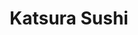 ---
layout: place
title: "Katsura Sushi"
permalink: /texas/el-paso/katsura-sushi.html
stateAbbr: TX
stateName: Texas
cityName: El Paso
seo:
  name: "Katsura Sushi"
  type: Restaurant
  links: null
description: "Katsura Sushi serves delicious sushi in El Paso, Texas. Try fresh Japanese dishes for a great dining experience. "
place_id: ChIJL5TEeBBE54YReS-Gp2v_VjE
photos:
  - name: >-
      places/ChIJL5TEeBBE54YReS-Gp2v_VjE/photos/AeeoHcIBMqMvC2Fk_iMY0aUIFf9tNxbpetL1NpZTw_0Y02TrYfeqNZp78DfMTtbAsRhYqDJYzgOxZFySMqRId1ItKdIz2NqmjS0TVFuKCxCAN8qddzHUQ61d8eee8ACG87JJdi0Dn4I1ukcLQ7QqfBP30Fcdb-Z175s2vMp6LaY1iqnZKL1yi0KE4LtktQSdvXrUbjGlify9G-2kGdOGCleXGPk3IMpTl6Y484UV555b6kDW3Pcs2RAaVsRj3N9K3W5CKhVXktBRb_NovxQtGxT1JMX-A3qnZhdgEMMoQSZ5LmpLkwKv-48W4Q5eMDhTaiW4sgXA-BD8lwkTxrcLdba6rTvs_OLWRTMDyXjEueHxyvqTIP1Ba3oT375wZ8F4yzptN2LxRGK5EuzJf2R8TR0W0Y4cZMFT_iwGrfXk1GraaW3LfXgo
    widthPx: 4032
    heightPx: 3024
    authorAttributions:
      - displayName: Stephanie S
        uri: https://maps.google.com/maps/contrib/105970167803946505461
        photoUri: >-
          https://lh3.googleusercontent.com/a-/ALV-UjWSI_R946UM_3-VmVHikqrSBW4SGYvwwvpCbOq0Cb_ev4Qotxaz=s100-p-k-no-mo
    flagContentUri: >-
      https://www.google.com/local/imagery/report/?cb_client=maps_api_places.places_api&image_key=!1e10!2sCIHM0ogKEICAgIDmvIzziwE&hl=en-US
    googleMapsUri: >-
      https://www.google.com/maps/place//data=!3m4!1e2!3m2!1sCIHM0ogKEICAgIDmvIzziwE!2e10!4m2!3m1!1s0x86e7441078c4942f:0x3156ff6ba7862f79
  - name: >-
      places/ChIJL5TEeBBE54YReS-Gp2v_VjE/photos/AeeoHcI6l-IeyF8CFMfN08AKqfHr-7C6FTc52Xsv-VkY_chcxFAyFKXbpykIXz65bm097dib1ZSIItHcQUx8fqmMFUDl0xoSmHqyY8wWaLNNTFaGYBmhJmSL9tXnRm4Ol1l-ZC4PpkuRvhxoE25mpXdzuF3mWzfYJvbUHoWtrVHgvUuW611902i48qJQ1FdZtu7HhRqU8eXabXCnPXqXCrTSDtNNTqi9-7ybVAUK_P9Zto0CAzhYkNHQD6Ddsn4SCdBlndWXhkXUtowLf7UKog_K5phIS_9JcBoDJBQCrAlYwdqxjkqk2mLQbe1k-wQhWdkj_uIjRI6Kln3ok2S7pNX0FT8jel4beJSyHfUGel1EqAFyQ30d7XOT1_Ot-W9hzQRNTZyQK6X_SBwtukpx1jZMtgiUSJw1wQaU7TL3jSCzIbnZ2w
    widthPx: 3264
    heightPx: 1836
    authorAttributions:
      - displayName: Amanita Virota
        uri: https://maps.google.com/maps/contrib/109611523513866849854
        photoUri: >-
          https://lh3.googleusercontent.com/a-/ALV-UjWo9vDV8CSETISrTt6xYz8UQiKOcPic_LrLBEWJ9acPPBh7YnA=s100-p-k-no-mo
    flagContentUri: >-
      https://www.google.com/local/imagery/report/?cb_client=maps_api_places.places_api&image_key=!1e10!2sCIHM0ogKEICAgIDEwoylJA&hl=en-US
    googleMapsUri: >-
      https://www.google.com/maps/place//data=!3m4!1e2!3m2!1sCIHM0ogKEICAgIDEwoylJA!2e10!4m2!3m1!1s0x86e7441078c4942f:0x3156ff6ba7862f79
  - name: >-
      places/ChIJL5TEeBBE54YReS-Gp2v_VjE/photos/AeeoHcLxRY1U4m_XJ4d9Lk1EKEOFpv6wWppRei9mLu_3trPzCPEoclK66GhVGpqy-eyQP5KxF11yEgaeFEmvMeu6M4QHQ-Ju87N_88cIf4hSAQEMHCVjv4aZwedN6xWYyskm2yOlHIN4jZICLFrz6nQCeEGyl7ynXMz7X60fg24HPVxh1MaehK0cgLhb95HFi0Sbh0wfbA3S7kTSYW-dEzX9PP-1WfHwMktjzsIBwHIOdSG7D7ZDQc50-ULGR9Nn0r4wQa7oniR-SeThMkOG0OAj8TvPJl6O25_JKzTI_mj8HYC4BrsoKAq1NQg_RFbsobPFClLzwhjsSjgdxmlb6BeIp35772lhfb0qmuusB7wLtGx9dwHNY2aQ3NFuu3ooUl-LyXcTuNfO42miEcEJSPYECbFxY3krVQo0PhhMlNGPC9o
    widthPx: 3024
    heightPx: 4032
    authorAttributions:
      - displayName: Carlos Contreras
        uri: https://maps.google.com/maps/contrib/100214976093347412282
        photoUri: >-
          https://lh3.googleusercontent.com/a-/ALV-UjXkWH8dW3JoidfArF-8-Zrq0ZS2KhstixHS7v3UjS9TN4uj2T6j=s100-p-k-no-mo
    flagContentUri: >-
      https://www.google.com/local/imagery/report/?cb_client=maps_api_places.places_api&image_key=!1e10!2sCIHM0ogKEICAgICN-uGuTg&hl=en-US
    googleMapsUri: >-
      https://www.google.com/maps/place//data=!3m4!1e2!3m2!1sCIHM0ogKEICAgICN-uGuTg!2e10!4m2!3m1!1s0x86e7441078c4942f:0x3156ff6ba7862f79
  - name: >-
      places/ChIJL5TEeBBE54YReS-Gp2v_VjE/photos/AeeoHcIrhGDWE8VAk4fU6FL4pu-jo3-0ZfUtqra2vrvu_IyKw_uLzv4XoYiA0nDykT6cf6cebNid5K1mYmr2j-OCq8PlcSAfn4xOisXNhuSeRfqckV_IEzK7FgKutkL3IEpjqV6OJdZPZ0hoKk9q4BVS6nGRIJxM_-g-3OqeKGWQhw08OX5N5eOUN0lSQfMD9bRRiLsVjTbgS_jJTy8Mjv8V6i8cKjYZ4ykKWthvocjKP69NdUZga9lANTrjzd5CVmxEFqize02gvuIOCvVb0YH6U0MFAGHVNTXNn1W97390LXtSUlFpu2fh03RzfS-kYtY8E4dATCXBu25qR0Hwd6QhE5QMmipqs2BzkL6rbVD0TMnYRQQDSmi_a45ThoyhUImVrsfC7Cj-I5xMJ7mJcQwwGfz4bazL8nOcxw9ljwo99i_5FQ
    widthPx: 2268
    heightPx: 4032
    authorAttributions:
      - displayName: Mike Ye
        uri: https://maps.google.com/maps/contrib/104247716118686036178
        photoUri: >-
          https://lh3.googleusercontent.com/a/ACg8ocL5CiGS_2eaINrWntroXqGaOx3TmCgSGi7cn-ygwsWthOiZlw=s100-p-k-no-mo
    flagContentUri: >-
      https://www.google.com/local/imagery/report/?cb_client=maps_api_places.places_api&image_key=!1e10!2sCIHM0ogKEICAgIDTi6D7dQ&hl=en-US
    googleMapsUri: >-
      https://www.google.com/maps/place//data=!3m4!1e2!3m2!1sCIHM0ogKEICAgIDTi6D7dQ!2e10!4m2!3m1!1s0x86e7441078c4942f:0x3156ff6ba7862f79
  - name: >-
      places/ChIJL5TEeBBE54YReS-Gp2v_VjE/photos/AeeoHcKoBHYL52guFYvj_ZM4RBNryQNbIiYZizdpVLjvmG5VgKted73j2LCommqoqxuve_E3hWtxlm8DdIeWTd_-6z5yp-Epda_fk8AnP0VXlR1eny6xnL4-YgDfD6z6cq1P65jPJgS_gF0eNR_b1BuQGmobkx0ovt5B_m6wpRMWrmcpyUMSvsfntYEnTfjbG_FLKJGsHpk-ikE9vTd49qguG_vu-Be1ZRFSf4vVVsROk1CO-b7MdMd6IehDg9PqGT29J_5mG8K0nNFLG2YTp9WcGE2r-OTCPeaVqhwuwvl9F4_sEee59Y0eggF3Q_f8FjZ5YlsxVLyW0iO4PyXkiACoskle05d-UnXHxlQtgnYno9IrRQ6AGTjXZgPtYS3IdoMtCndPIVnfhfWK4R0AKt9fyMKEbqPQjXOGQcus49iudEbL3g
    widthPx: 3024
    heightPx: 4032
    authorAttributions:
      - displayName: Vianey Espejel
        uri: https://maps.google.com/maps/contrib/116768877091150449127
        photoUri: >-
          https://lh3.googleusercontent.com/a/ACg8ocIddEIhR4HGS9T74MUTCKls4yGhuvHjgJIyK9cR2dvuJ2-0NA=s100-p-k-no-mo
    flagContentUri: >-
      https://www.google.com/local/imagery/report/?cb_client=maps_api_places.places_api&image_key=!1e10!2sCIHM0ogKEICAgICx9NnEUQ&hl=en-US
    googleMapsUri: >-
      https://www.google.com/maps/place//data=!3m4!1e2!3m2!1sCIHM0ogKEICAgICx9NnEUQ!2e10!4m2!3m1!1s0x86e7441078c4942f:0x3156ff6ba7862f79
  - name: >-
      places/ChIJL5TEeBBE54YReS-Gp2v_VjE/photos/AeeoHcJnNj3agnZV2cNWVTzWaJJ1h7QZ46I3TJ_1E4R8qnLtOyYzQcRjaguMCFiLv5a-SwnlGAnBZ7mwCqY5fxwy4hYPbk612oBBTU9RrvDamfVO4OjoKTAyMGq9oz6Bw1GACkYEEobWmlC2zwsVKQlLpyRTcHade6uy4BUewN5ooVXaIyVcCIGlfZgol61MI9aeWbrxLGXYVN3s7e70QMMCPDbpRiVTKy_2QcuCwfStRM7epQWrHokAtH2DZ-uNVNJmYYgOWmL9Kk4qqIxoscqxeDmgYLQk4JptphK1Bsb3w2fbmuvA5lSdrI0ojM6muYX3kZvRaClGoaA3f1BT-hLXOcWFhlxqwVevOHRBU2vZCCxhbNwq3SoUBPps0gL0oI69teFdphNPb8kVmzy569F4yFEEgqfXbe-OALXBzqgoInonhxy-
    widthPx: 1932
    heightPx: 2576
    authorAttributions:
      - displayName: Crystal Cruz
        uri: https://maps.google.com/maps/contrib/105718418855472489882
        photoUri: >-
          https://lh3.googleusercontent.com/a-/ALV-UjVf-FUlIwxdnddVFAq3sKP-6TKI3LPsmghosLvn24zb4uNj2J7fAA=s100-p-k-no-mo
    flagContentUri: >-
      https://www.google.com/local/imagery/report/?cb_client=maps_api_places.places_api&image_key=!1e10!2sCIHM0ogKEICAgIDEwtvc6QE&hl=en-US
    googleMapsUri: >-
      https://www.google.com/maps/place//data=!3m4!1e2!3m2!1sCIHM0ogKEICAgIDEwtvc6QE!2e10!4m2!3m1!1s0x86e7441078c4942f:0x3156ff6ba7862f79
  - name: >-
      places/ChIJL5TEeBBE54YReS-Gp2v_VjE/photos/AeeoHcK4CcVlXE5zLP-qQ13WveLedHcsq0wzXvljCFnHy6_iU0bL5Ldf9KWsIrqUq4Z_NNSUK6LKDFnNG3n-E_zmZT-vtahtFKhzcVgXucYekV2M0lI-lsSROBTinE_wrN7ZQ3nRNC4dN1nSA-OlYyY8_8LYqNuSa_xnmRMDczFl3Fu2NIdpe8v74N6ULQJFvq0YcrH7H7mqVntdhR_RDuyxQmgRwgMdgibQP73v5BiY_tm0ZkhZvE2wuwCir-geGPiaUubSBK9lYtAFopuFyM0NDFqkmWEqkWxLsJPuE2Qhi8G1akuKGN78k5KP_4Ovgu8buJx3xniuKKinNLoiAYF5Ksf9rCYq198fOwKLQE4LSIaW5s0SN2yAtlekz-HjQdfL5reSmO8qUa_HD0UxDh2uQNGur4384ORf8J2BG8_ogCo
    widthPx: 2268
    heightPx: 4032
    authorAttributions:
      - displayName: Juan Soltero
        uri: https://maps.google.com/maps/contrib/109112159110370180341
        photoUri: >-
          https://lh3.googleusercontent.com/a-/ALV-UjXwUwz1xRdeTxo0FKSsgCbyXLbCEJdqAe3cArwWxsNU9Lsla-Dz=s100-p-k-no-mo
    flagContentUri: >-
      https://www.google.com/local/imagery/report/?cb_client=maps_api_places.places_api&image_key=!1e10!2sCIHM0ogKEICAgIDjgN3FZQ&hl=en-US
    googleMapsUri: >-
      https://www.google.com/maps/place//data=!3m4!1e2!3m2!1sCIHM0ogKEICAgIDjgN3FZQ!2e10!4m2!3m1!1s0x86e7441078c4942f:0x3156ff6ba7862f79
  - name: >-
      places/ChIJL5TEeBBE54YReS-Gp2v_VjE/photos/AeeoHcKsW2o8DW8C7Wg9f1X_uPX5uza0a0zObiqEoPipxewVDRlobwL__DrvN-kMFkNb2wiy01Lwg2Ekpblms-yBX8N1LblHjXu51Zj7N8fYd1T4bazcqSgMtUGRcUWuRkPYGvBgwcGGjaMi4wkfQXutbEtvPS82Cj6mfqEhXHtqVw3KMDYbiIE5pV1CJmy15hX0HyPMhPMs9MfOs8TqsNZo_jnXcd-qj6cjU12nib98IVsKc_FIhvoonw4nAjqjNNopU3O-x3lgb8_A8_ZswqHLaCJmeciDU6lP5sbAT3gRlbI7PWlOgScSbiho11reBIfz4tsZFUPoWbTwyp-Bp7j9uWccxkWJzoAghzlNtD1teoJpVOkv915QTffpFe8ZQLdCy2oubgpUB1sY90zO-tYiE6Nqc1XSrdcGJzlabFRHBCQhH7TH
    widthPx: 3024
    heightPx: 4032
    authorAttributions:
      - displayName: Aleks Botello
        uri: https://maps.google.com/maps/contrib/116512807726666647769
        photoUri: >-
          https://lh3.googleusercontent.com/a-/ALV-UjUnlMadfsp2H8onwz1OyKkgn2syLQJReB2dihr09VwnSU5pfLc=s100-p-k-no-mo
    flagContentUri: >-
      https://www.google.com/local/imagery/report/?cb_client=maps_api_places.places_api&image_key=!1e10!2sCIHM0ogKEICAgID9ru3gxQE&hl=en-US
    googleMapsUri: >-
      https://www.google.com/maps/place//data=!3m4!1e2!3m2!1sCIHM0ogKEICAgID9ru3gxQE!2e10!4m2!3m1!1s0x86e7441078c4942f:0x3156ff6ba7862f79
  - name: >-
      places/ChIJL5TEeBBE54YReS-Gp2v_VjE/photos/AeeoHcLva-52GX4wLo5qz16JCxI4g1so14JISVLvXub6EeE9y15jmLUhsZiLMqaLFA8-iLW6avVQ0vZYi4UlM-8fKlvmoLBET5Tot6JSw7-ciZQDtPT8phlZL5dsIq3YCcnwCeKL7y-GRUt-d1hCEXbas0DtiIl568FGNkBIu46DoyuFsS4afQvkpFHjDQvYWgbqgLU2rOSzTv13UBkGRI9QSVZJJTlPUSSf0sHWa5tpkhPcN0ROckv2Jj-UASLKqdTI92EaV78cyj23sKk813DLYl5cgj7EdIpYsG5WdiQsIzoqUtNGkV6dC_4ohtGiAooNfZ0qk6eGoFGiwoiLJFuffIB8HKV6wUDIiusPNJ-UX0yANHKBkIxl5pmffp3V_heKHMjHpueNsplM6K0R88pYYKK0eW_psLmFmW8O6tVQV4A
    widthPx: 3024
    heightPx: 4032
    authorAttributions:
      - displayName: Carlos Contreras
        uri: https://maps.google.com/maps/contrib/100214976093347412282
        photoUri: >-
          https://lh3.googleusercontent.com/a-/ALV-UjXkWH8dW3JoidfArF-8-Zrq0ZS2KhstixHS7v3UjS9TN4uj2T6j=s100-p-k-no-mo
    flagContentUri: >-
      https://www.google.com/local/imagery/report/?cb_client=maps_api_places.places_api&image_key=!1e10!2sCIHM0ogKEICAgICN-uGuLg&hl=en-US
    googleMapsUri: >-
      https://www.google.com/maps/place//data=!3m4!1e2!3m2!1sCIHM0ogKEICAgICN-uGuLg!2e10!4m2!3m1!1s0x86e7441078c4942f:0x3156ff6ba7862f79
  - name: >-
      places/ChIJL5TEeBBE54YReS-Gp2v_VjE/photos/AeeoHcJei9jDgc9Cfa7LHrg_REYrAtJoPJZtCyae83waauraXLuh08wYEadvEpWtH0gY7SUX_81hOfXKAHoQGOKRmRtmrHRRRVB52C3VUQnMmXJKe3bp4a9duCwLVaA3M51fWQ20nsTarluaHktuNgiHFibSVC6AbxXzMWMe18q_fzms2qSI0T-CMS87GZ3HaDZL_v6dkkHFJyn0TUNlG0sqq-Q_vcXrN6mOzYOISAplwD6xhi-x80cgNDXHKRuwuwUjXBtCb8ajAV9ZkOdXMum5eVmzrZ78KnuYwN8Ra7qAcZujDnL8aKgyK_wLy5wTWbjLsAhkiVW6ZAwtkKaM_P96ecD_nN0GJ5WSgEluSPrddS04vHZefY_CLf1U3GhSb9qVnmfchU72Fn70jQlmp_9QcKQ9BbXEGutSsiZdQXLMnNLQnQ
    widthPx: 1836
    heightPx: 3264
    authorAttributions:
      - displayName: Amanita Virota
        uri: https://maps.google.com/maps/contrib/109611523513866849854
        photoUri: >-
          https://lh3.googleusercontent.com/a-/ALV-UjWo9vDV8CSETISrTt6xYz8UQiKOcPic_LrLBEWJ9acPPBh7YnA=s100-p-k-no-mo
    flagContentUri: >-
      https://www.google.com/local/imagery/report/?cb_client=maps_api_places.places_api&image_key=!1e10!2sCIHM0ogKEICAgIDEwsyXHg&hl=en-US
    googleMapsUri: >-
      https://www.google.com/maps/place//data=!3m4!1e2!3m2!1sCIHM0ogKEICAgIDEwsyXHg!2e10!4m2!3m1!1s0x86e7441078c4942f:0x3156ff6ba7862f79
address: '1920 N Zaragoza Rd # 112, El Paso, TX 79938, USA'
street: '1920 N Zaragoza Rd # 112'
city: El Paso
state: TX
zip: '79938'
country: USA
neighborhood: Sun Ridge South
latitude: '31.762878'
longitude: '-106.266165'
accessibility_options:
  wheelchairAccessibleParking: true
  wheelchairAccessibleEntrance: true
  wheelchairAccessibleRestroom: true
  wheelchairAccessibleSeating: true
business_status: OPERATIONAL
name: Katsura Sushi
google_maps_links:
  directionsUri: >-
    https://www.google.com/maps/dir//''/data=!4m7!4m6!1m1!4e2!1m2!1m1!1s0x86e7441078c4942f:0x3156ff6ba7862f79!3e0
  placeUri: https://maps.google.com/?cid=3555309793692757881
  writeAReviewUri: >-
    https://www.google.com/maps/place//data=!4m3!3m2!1s0x86e7441078c4942f:0x3156ff6ba7862f79!12e1
  reviewsUri: >-
    https://www.google.com/maps/place//data=!4m4!3m3!1s0x86e7441078c4942f:0x3156ff6ba7862f79!9m1!1b1
  photosUri: >-
    https://www.google.com/maps/place//data=!4m3!3m2!1s0x86e7441078c4942f:0x3156ff6ba7862f79!10e5
primary_type: Sushi Restaurant
opening_hours:
  regular: null
  current: null
secondary_opening_hours:
  regular:
    weekdayDescriptions: null
    type: null
  current:
    weekdayDescriptions: null
    type: null
phone: null
price_level: null
price_range: null
rating: null
rating_count: 0
website: null
reviews: null
parking_options: null
payment_options: null
allow_dogs: null
curbside_pickup: null
delivery: null
dine_in: null
good_for_children: null
good_for_groups: null
good_for_sports: null
live_music: null
menu_for_children: null
outdoor_seating: null
reservable: null
restroom: null
serves_beer: null
serves_breakfast: null
serves_brunch: null
serves_cocktails: null
serves_coffee: null
serves_dinner: null
serves_dessert: null
serves_lunch: null
serves_vegetarian_food: null
serves_wine: null
takeout: null
update_category: essentials
summary: null

---